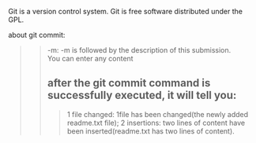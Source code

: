 Git is a version control system.
Git is free software distributed under the GPL.

about git commit: 
>> -m: -m is followed by the description of this submission.    
>> You can enter any content  
>> ## after the git commit command is successfully executed, it will tell you:  
>>> 1 file changed: 1file has been changed(the newly added readme.txt file);
>>> 2 insertions: two lines of content have been inserted(readme.txt has two lines of content).
